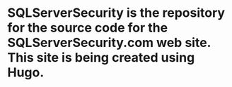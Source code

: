 # SQLServerSecurity is the repository for the source code for the SQLServerSecurity.com web site.  This site is being created using Hugo.
